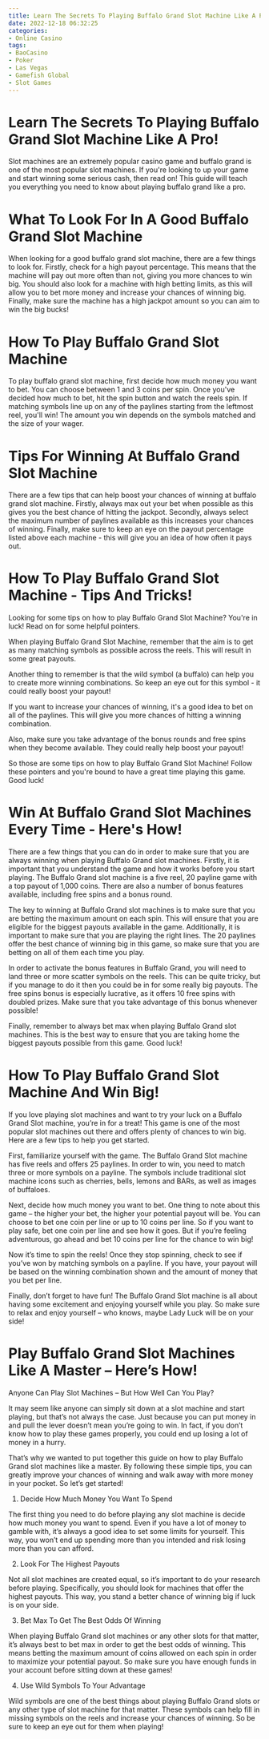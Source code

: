 ```yaml
---
title: Learn The Secrets To Playing Buffalo Grand Slot Machine Like A Pro!
date: 2022-12-18 06:32:25
categories:
- Online Casino
tags:
- BaoCasino
- Poker
- Las Vegas
- Gamefish Global
- Slot Games
---
```



#  Learn The Secrets To Playing Buffalo Grand Slot Machine Like A Pro!

Slot machines are an extremely popular casino game and buffalo grand is one of the most popular slot machines. If you're looking to up your game and start winning some serious cash, then read on! This guide will teach you everything you need to know about playing buffalo grand like a pro.

# What To Look For In A Good Buffalo Grand Slot Machine

When looking for a good buffalo grand slot machine, there are a few things to look for. Firstly, check for a high payout percentage. This means that the machine will pay out more often than not, giving you more chances to win big. You should also look for a machine with high betting limits, as this will allow you to bet more money and increase your chances of winning big. Finally, make sure the machine has a high jackpot amount so you can aim to win the big bucks!

# How To Play Buffalo Grand Slot Machine

To play buffalo grand slot machine, first decide how much money you want to bet. You can choose between 1 and 3 coins per spin. Once you've decided how much to bet, hit the spin button and watch the reels spin. If matching symbols line up on any of the paylines starting from the leftmost reel, you'll win! The amount you win depends on the symbols matched and the size of your wager.

# Tips For Winning At Buffalo Grand Slot Machine

There are a few tips that can help boost your chances of winning at buffalo grand slot machine. Firstly, always max out your bet when possible as this gives you the best chance of hitting the jackpot. Secondly, always select the maximum number of paylines available as this increases your chances of winning. Finally, make sure to keep an eye on the payout percentage listed above each machine - this will give you an idea of how often it pays out.

#  How To Play Buffalo Grand Slot Machine - Tips And Tricks!

Looking for some tips on how to play Buffalo Grand Slot Machine? You're in luck! Read on for some helpful pointers.

When playing Buffalo Grand Slot Machine, remember that the aim is to get as many matching symbols as possible across the reels. This will result in some great payouts.

Another thing to remember is that the wild symbol (a buffalo) can help you to create more winning combinations. So keep an eye out for this symbol - it could really boost your payout!

If you want to increase your chances of winning, it's a good idea to bet on all of the paylines. This will give you more chances of hitting a winning combination.

Also, make sure you take advantage of the bonus rounds and free spins when they become available. They could really help boost your payout!

So those are some tips on how to play Buffalo Grand Slot Machine! Follow these pointers and you're bound to have a great time playing this game. Good luck!

#  Win At Buffalo Grand Slot Machines Every Time - Here's How!

There are a few things that you can do in order to make sure that you are always winning when playing Buffalo Grand slot machines. Firstly, it is important that you understand the game and how it works before you start playing. The Buffalo Grand slot machine is a five reel, 20 payline game with a top payout of 1,000 coins. There are also a number of bonus features available, including free spins and a bonus round.

The key to winning at Buffalo Grand slot machines is to make sure that you are betting the maximum amount on each spin. This will ensure that you are eligible for the biggest payouts available in the game. Additionally, it is important to make sure that you are playing the right lines. The 20 paylines offer the best chance of winning big in this game, so make sure that you are betting on all of them each time you play.

In order to activate the bonus features in Buffalo Grand, you will need to land three or more scatter symbols on the reels. This can be quite tricky, but if you manage to do it then you could be in for some really big payouts. The free spins bonus is especially lucrative, as it offers 10 free spins with doubled prizes. Make sure that you take advantage of this bonus whenever possible!

Finally, remember to always bet max when playing Buffalo Grand slot machines. This is the best way to ensure that you are taking home the biggest payouts possible from this game. Good luck!

#  How To Play Buffalo Grand Slot Machine And Win Big!

If you love playing slot machines and want to try your luck on a Buffalo Grand Slot machine, you’re in for a treat! This game is one of the most popular slot machines out there and offers plenty of chances to win big. Here are a few tips to help you get started.

First, familiarize yourself with the game. The Buffalo Grand Slot machine has five reels and offers 25 paylines. In order to win, you need to match three or more symbols on a payline. The symbols include traditional slot machine icons such as cherries, bells, lemons and BARs, as well as images of buffaloes.

Next, decide how much money you want to bet. One thing to note about this game – the higher your bet, the higher your potential payout will be. You can choose to bet one coin per line or up to 10 coins per line. So if you want to play safe, bet one coin per line and see how it goes. But if you’re feeling adventurous, go ahead and bet 10 coins per line for the chance to win big!

Now it’s time to spin the reels! Once they stop spinning, check to see if you’ve won by matching symbols on a payline. If you have, your payout will be based on the winning combination shown and the amount of money that you bet per line.

Finally, don’t forget to have fun! The Buffalo Grand Slot machine is all about having some excitement and enjoying yourself while you play. So make sure to relax and enjoy yourself – who knows, maybe Lady Luck will be on your side!

#  Play Buffalo Grand Slot Machines Like A Master – Here’s How!

Anyone Can Play Slot Machines – But How Well Can You Play?

It may seem like anyone can simply sit down at a slot machine and start playing, but that’s not always the case. Just because you can put money in and pull the lever doesn’t mean you’re going to win. In fact, if you don’t know how to play these games properly, you could end up losing a lot of money in a hurry.

That’s why we wanted to put together this guide on how to play Buffalo Grand slot machines like a master. By following these simple tips, you can greatly improve your chances of winning and walk away with more money in your pocket. So let’s get started!


1) Decide How Much Money You Want To Spend

The first thing you need to do before playing any slot machine is decide how much money you want to spend. Even if you have a lot of money to gamble with, it’s always a good idea to set some limits for yourself. This way, you won’t end up spending more than you intended and risk losing more than you can afford.

2) Look For The Highest Payouts

Not all slot machines are created equal, so it’s important to do your research before playing. Specifically, you should look for machines that offer the highest payouts. This way, you stand a better chance of winning big if luck is on your side.

3) Bet Max To Get The Best Odds Of Winning

When playing Buffalo Grand slot machines or any other slots for that matter, it’s always best to bet max in order to get the best odds of winning. This means betting the maximum amount of coins allowed on each spin in order to maximize your potential payout. So make sure you have enough funds in your account before sitting down at these games!

4) Use Wild Symbols To Your Advantage

Wild symbols are one of the best things about playing Buffalo Grand slots or any other type of slot machine for that matter. These symbols can help fill in missing symbols on the reels and increase your chances of winning. So be sure to keep an eye out for them when playing!